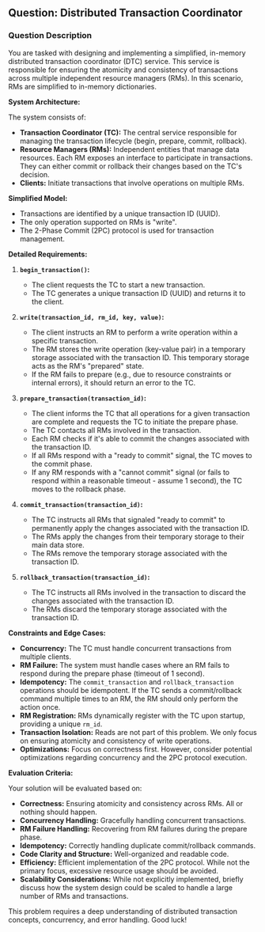 ## Question: Distributed Transaction Coordinator

### Question Description

You are tasked with designing and implementing a simplified, in-memory distributed transaction coordinator (DTC) service. This service is responsible for ensuring the atomicity and consistency of transactions across multiple independent resource managers (RMs). In this scenario, RMs are simplified to in-memory dictionaries.

**System Architecture:**

The system consists of:

*   **Transaction Coordinator (TC):** The central service responsible for managing the transaction lifecycle (begin, prepare, commit, rollback).
*   **Resource Managers (RMs):** Independent entities that manage data resources. Each RM exposes an interface to participate in transactions. They can either commit or rollback their changes based on the TC's decision.
*   **Clients:** Initiate transactions that involve operations on multiple RMs.

**Simplified Model:**

*   Transactions are identified by a unique transaction ID (UUID).
*   The only operation supported on RMs is "write".
*   The 2-Phase Commit (2PC) protocol is used for transaction management.

**Detailed Requirements:**

1.  **`begin_transaction()`:**
    *   The client requests the TC to start a new transaction.
    *   The TC generates a unique transaction ID (UUID) and returns it to the client.

2.  **`write(transaction_id, rm_id, key, value)`:**
    *   The client instructs an RM to perform a write operation within a specific transaction.
    *   The RM stores the write operation (key-value pair) in a temporary storage associated with the transaction ID. This temporary storage acts as the RM's "prepared" state.
    *   If the RM fails to prepare (e.g., due to resource constraints or internal errors), it should return an error to the TC.

3.  **`prepare_transaction(transaction_id)`:**
    *   The client informs the TC that all operations for a given transaction are complete and requests the TC to initiate the prepare phase.
    *   The TC contacts all RMs involved in the transaction.
    *   Each RM checks if it's able to commit the changes associated with the transaction ID.
    *   If all RMs respond with a "ready to commit" signal, the TC moves to the commit phase.
    *   If any RM responds with a "cannot commit" signal (or fails to respond within a reasonable timeout - assume 1 second), the TC moves to the rollback phase.

4.  **`commit_transaction(transaction_id)`:**
    *   The TC instructs all RMs that signaled "ready to commit" to permanently apply the changes associated with the transaction ID.
    *   The RMs apply the changes from their temporary storage to their main data store.
    *   The RMs remove the temporary storage associated with the transaction ID.

5.  **`rollback_transaction(transaction_id)`:**
    *   The TC instructs all RMs involved in the transaction to discard the changes associated with the transaction ID.
    *   The RMs discard the temporary storage associated with the transaction ID.

**Constraints and Edge Cases:**

*   **Concurrency:**  The TC must handle concurrent transactions from multiple clients.
*   **RM Failure:** The system must handle cases where an RM fails to respond during the prepare phase (timeout of 1 second).
*   **Idempotency:** The `commit_transaction` and `rollback_transaction` operations should be idempotent. If the TC sends a commit/rollback command multiple times to an RM, the RM should only perform the action once.
*   **RM Registration:** RMs dynamically register with the TC upon startup, providing a unique `rm_id`.
*   **Transaction Isolation:**  Reads are not part of this problem. We only focus on ensuring atomicity and consistency of write operations.
*   **Optimizations:** Focus on correctness first. However, consider potential optimizations regarding concurrency and the 2PC protocol execution.

**Evaluation Criteria:**

Your solution will be evaluated based on:

*   **Correctness:** Ensuring atomicity and consistency across RMs. All or nothing should happen.
*   **Concurrency Handling:** Gracefully handling concurrent transactions.
*   **RM Failure Handling:** Recovering from RM failures during the prepare phase.
*   **Idempotency:** Correctly handling duplicate commit/rollback commands.
*   **Code Clarity and Structure:** Well-organized and readable code.
*   **Efficiency:** Efficient implementation of the 2PC protocol. While not the primary focus, excessive resource usage should be avoided.
*   **Scalability Considerations:** While not explicitly implemented, briefly discuss how the system design could be scaled to handle a large number of RMs and transactions.

This problem requires a deep understanding of distributed transaction concepts, concurrency, and error handling. Good luck!
